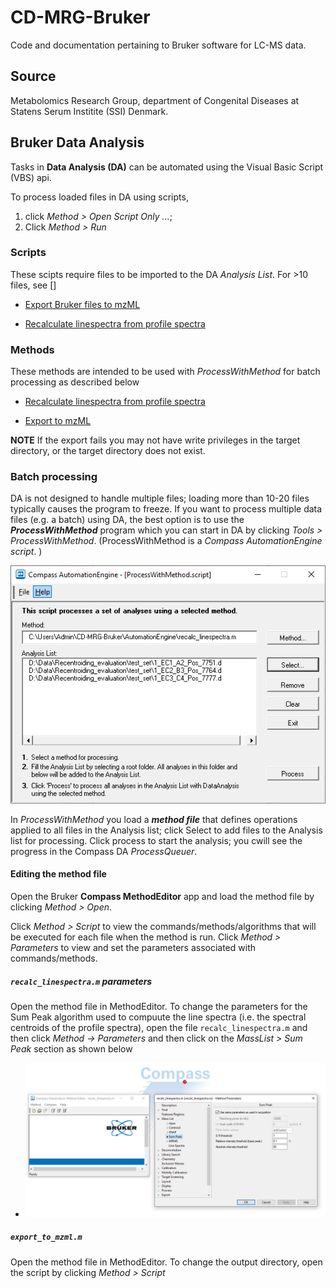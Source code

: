 # CD-MRG-Bruker
Code and documentation pertaining to Bruker software for LC-MS data. 

## Source 
Metabolomics Research Group, department of Congenital Diseases at Statens Serum Institite (SSI) Denmark.

## Bruker Data Analysis 
Tasks in **Data Analysis (DA)** can be automated using the Visual Basic Script (VBS) api. 

To process loaded files in DA using scripts,

1) click *Method > Open Script Only ...*;
2) Click *Method > Run*

### Scripts
These scipts require files to be imported to the DA *Analysis List*. For >10 files, see []

- [Export Bruker files to mzML](https://github.com/ssi-dk/CD-MRG-Bruker/blob/main/DataAnalysis/exportMzML.dascript) 

- [Recalculate linespectra from profile spectra](https://github.com/ssi-dk/CD-MRG-Bruker/blob/main/DataAnalysis/recalc_linespectra.dascript) 

### Methods
These methods are intended to be used with *ProcessWithMethod* for batch processing as described below

- [Recalculate linespectra from profile spectra]()

- [Export to mzML]()

**NOTE** If the export fails you may not have write privileges in the target directory, or the target directory does not exist.

### Batch processing
DA is not designed to handle multiple files; loading more than 10-20 files typically causes the program to freeze. If you want to process multiple data files (e.g. a batch) using DA, the best option is to use the ***ProcessWithMethod*** program which you can start in DA by clicking *Tools > ProcessWithMethod*.  (ProcessWithMethod is a *Compass AutomationEngine script*. )

![proc_with_method](readme_assets/processwithmethod.PNG)

In *ProcessWithMethod* you load a ***method file*** that defines operations applied to all files in the Analysis list; click Select to add files to the Analysis list for processing. Click process to start the analysis; you cwill see the progress in the Compass DA *ProcessQueuer*. 


#### Editing the method file
Open the Bruker **Compass MethodEditor** app and load the method file by clicking *Method > Open*. 


Click *Method > Script* to view the commands/methods/algorithms that will be executed for each file when the method is run.
Click *Method > Parameters* to view and set the parameters associated with commands/methods. 

##### `recalc_linespectra.m` parameters
Open the method file in MethodEditor. To change the parameters for the Sum Peak algorithm used to compuute the line spectra (i.e. the spectral centroids of the profile spectra), open the file `recalc_linespectra.m` and then click *Method -> Parameters* and then click on the *MassList > Sum Peak* section as shown below

- ![compass param](readme_assets/compass_parameters_sumpeak.PNG)


##### `export_to_mzml.m`
Open the method file in MethodEditor. To change the output directory, open the script by clicking *Method > Script*





